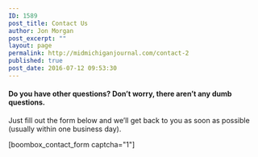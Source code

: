 ```yaml
---
ID: 1589
post_title: Contact Us
author: Jon Morgan
post_excerpt: ""
layout: page
permalink: http://midmichiganjournal.com/contact-2
published: true
post_date: 2016-07-12 09:53:30
---
```

<h4>Do you have other questions? Don’t worry, there aren’t any dumb questions.</h4>
Just fill out the form below and we’ll get back to you as soon as possible
(usually within one business day).

[boombox_contact_form captcha="1"]